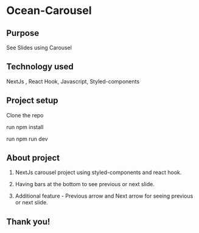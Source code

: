 # Ocean-Carousel


## Purpose 
See Slides using Carousel


## Technology used
NextJs , React Hook, Javascript, Styled-components 


## Project setup

Clone the repo

run npm install

run npm run dev

## About project
1. NextJs carousel project using styled-components and react hook.

2. Having bars at the bottom to see previous or next slide.

3. Additional feature - Previous arrow and Next arrow for seeing previous or next slide.


## Thank you!
